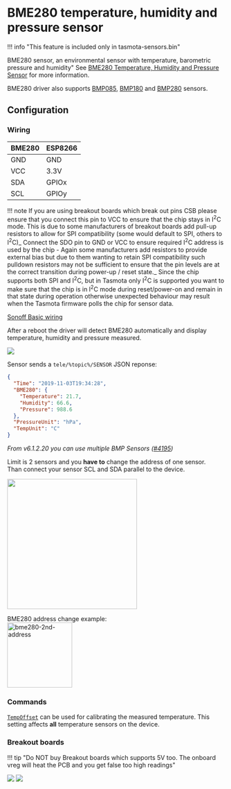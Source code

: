 # BME280 temperature, humidity and pressure sensor
!!! info "This feature is included only in tasmota-sensors.bin" 

BME280 sensor, an environmental sensor with temperature, barometric pressure and humidity" See [BME280 Temperature, Humidity and Pressure Sensor](https://www.adafruit.com/product/2652) for more information.

BME280 driver also supports [BMP085](https://learn.adafruit.com/bmp085), [BMP180](https://www.bosch-sensortec.com/bst/products/all_products/bmp180) and [BMP280](https://www.bosch-sensortec.com/bst/products/all_products/bmp280) sensors.

## Configuration

### Wiring
| BME280 | ESP8266
|   ---|    ---
|GND   | GND
|VCC   | 3.3V 
|SDA   | GPIOx
|SCL   | GPIOy


!!! note
    If you are using breakout boards which break out pins CSB please ensure that you connect this pin to VCC to ensure that the chip stays in I<sup>2</sup>C mode. This is due to some manufacturers of breakout boards add pull-up resistors to allow for SPI compatibility (some would default to SPI, others to I<sup>2</sup>C)_
    Connect the SDO pin to GND or VCC to ensure required I<sup>2</sup>C address is used by the chip - Again some manufacturers add resistors to provide external bias but due to them wanting to retain SPI compatibility such pulldown resistors may not be sufficient to ensure that the pin levels are at the correct transition during power-up / reset state._
    Since the chip supports both SPI and I<sup>2</sup>C, but in Tasmota only I<sup>2</sup>C is supported you want to make sure that the chip is in I<sup>2</sup>C mode during reset/power-on and remain in that state during operation otherwise unexpected behaviour may result when the Tasmota firmware polls the chip for sensor data.

[Sonoff Basic wiring](devices/Sonoff-Basic-and-BME280.md)

After a reboot the driver will detect BME280 automatically and display temperature, humidity and pressure measured.

![](https://user-images.githubusercontent.com/5904370/68090360-337c7780-fe73-11e9-95a0-1ec84fae8090.png)

Sensor sends a  `tele/%topic%/SENSOR` JSON reponse:

```json 
{
  "Time": "2019-11-03T19:34:28",
  "BME280": {
    "Temperature": 21.7,
    "Humidity": 66.6,
    "Pressure": 988.6
  },
  "PressureUnit": "hPa",
  "TempUnit": "C"
}
```

*From v6.1.2.20 you can use multiple BMP Sensors ([#4195](https://github.com/arendst/Tasmota/pull/4195))*

Limit is 2 sensors and you **have to** change the address of one sensor.   
Than connect your sensor SCL and SDA parallel to the device.  

<img src="https://user-images.githubusercontent.com/14855001/47621410-cd3e7580-daf7-11e8-91c4-a0db5bc87df5.png" width=300>

BME280 address change example:  
<img title="bme280-2nd-address" src="https://user-images.githubusercontent.com/14855001/47621417-e3e4cc80-daf7-11e8-848b-aed744456fc0.png" width="150" height="auto">

### Commands
[`TempOffset`](Commands.md#tempoffset) can be used for calibrating the measured temperature. This setting affects **all** temperature sensors on the device.

### Breakout boards

!!! tip "Do NOT buy Breakout boards which supports 5V too. The onboard vreg will heat the PCB and you get false too high readings"

![](https://raw.githubusercontent.com/arendst/arendst.github.io/master/media/wemos/bme280-adafruit-thp-sensor.jpg)
![](https://raw.githubusercontent.com/arendst/arendst.github.io/master/media/wemos/bme280-thp-sensor.png)
